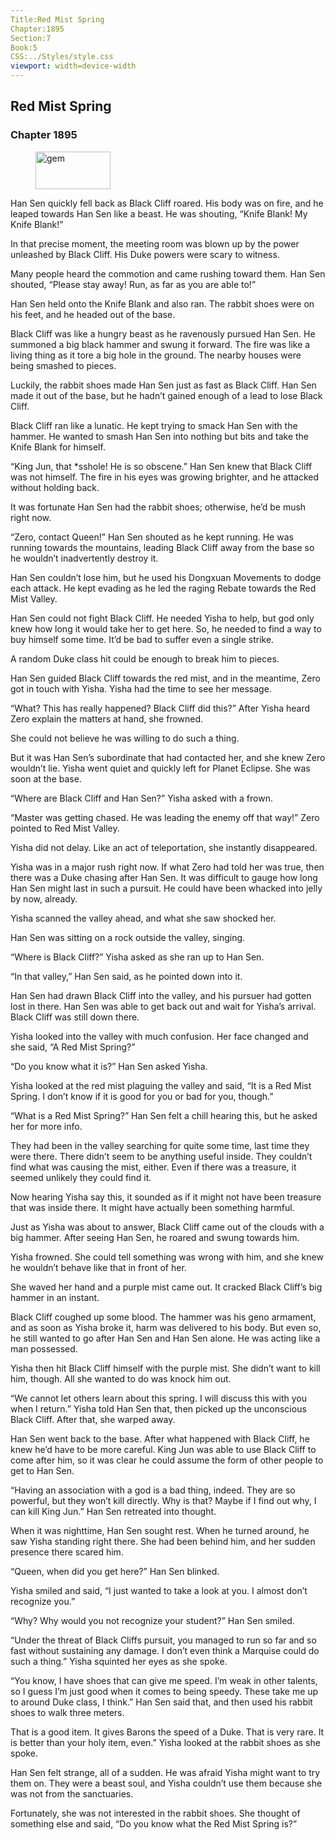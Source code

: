 ```yaml
---
Title:Red Mist Spring 
Chapter:1895 
Section:7 
Book:5 
CSS:../Styles/style.css 
viewport: width=device-width
---
```

  
## Red Mist Spring
### Chapter 1895
  
<figure>
	<img src="../Images/gem.gif" alt="gem" id="gem" width="120" height="60" />
</figure>
  

  
Han Sen quickly fell back as Black Cliff roared. His body was on fire, and he leaped towards Han Sen like a beast. He was shouting, “Knife Blank! My Knife Blank!”

In that precise moment, the meeting room was blown up by the power unleashed by Black Cliff. His Duke powers were scary to witness.

Many people heard the commotion and came rushing toward them. Han Sen shouted, “Please stay away! Run, as far as you are able to!”

Han Sen held onto the Knife Blank and also ran. The rabbit shoes were on his feet, and he headed out of the base.

Black Cliff was like a hungry beast as he ravenously pursued Han Sen. He summoned a big black hammer and swung it forward. The fire was like a living thing as it tore a big hole in the ground. The nearby houses were being smashed to pieces.

Luckily, the rabbit shoes made Han Sen just as fast as Black Cliff. Han Sen made it out of the base, but he hadn’t gained enough of a lead to lose Black Cliff.

Black Cliff ran like a lunatic. He kept trying to smack Han Sen with the hammer. He wanted to smash Han Sen into nothing but bits and take the Knife Blank for himself.

“King Jun, that *sshole! He is so obscene.” Han Sen knew that Black Cliff was not himself. The fire in his eyes was growing brighter, and he attacked without holding back.

It was fortunate Han Sen had the rabbit shoes; otherwise, he’d be mush right now.

“Zero, contact Queen!” Han Sen shouted as he kept running. He was running towards the mountains, leading Black Cliff away from the base so he wouldn’t inadvertently destroy it.

Han Sen couldn’t lose him, but he used his Dongxuan Movements to dodge each attack. He kept evading as he led the raging Rebate towards the Red Mist Valley.

Han Sen could not fight Black Cliff. He needed Yisha to help, but god only knew how long it would take her to get here. So, he needed to find a way to buy himself some time. It’d be bad to suffer even a single strike.

A random Duke class hit could be enough to break him to pieces.

Han Sen guided Black Cliff towards the red mist, and in the meantime, Zero got in touch with Yisha. Yisha had the time to see her message.

“What? This has really happened? Black Cliff did this?” After Yisha heard Zero explain the matters at hand, she frowned.

She could not believe he was willing to do such a thing.

But it was Han Sen’s subordinate that had contacted her, and she knew Zero wouldn’t lie. Yisha went quiet and quickly left for Planet Eclipse. She was soon at the base.

“Where are Black Cliff and Han Sen?” Yisha asked with a frown.

“Master was getting chased. He was leading the enemy off that way!” Zero pointed to Red Mist Valley.

Yisha did not delay. Like an act of teleportation, she instantly disappeared.

Yisha was in a major rush right now. If what Zero had told her was true, then there was a Duke chasing after Han Sen. It was difficult to gauge how long Han Sen might last in such a pursuit. He could have been whacked into jelly by now, already.

Yisha scanned the valley ahead, and what she saw shocked her.

Han Sen was sitting on a rock outside the valley, singing.

“Where is Black Cliff?” Yisha asked as she ran up to Han Sen.

“In that valley,” Han Sen said, as he pointed down into it.

Han Sen had drawn Black Cliff into the valley, and his pursuer had gotten lost in there. Han Sen was able to get back out and wait for Yisha’s arrival. Black Cliff was still down there.

Yisha looked into the valley with much confusion. Her face changed and she said, “A Red Mist Spring?”

“Do you know what it is?” Han Sen asked Yisha.

Yisha looked at the red mist plaguing the valley and said, “It is a Red Mist Spring. I don’t know if it is good for you or bad for you, though.”

“What is a Red Mist Spring?” Han Sen felt a chill hearing this, but he asked her for more info.

They had been in the valley searching for quite some time, last time they were there. There didn’t seem to be anything useful inside. They couldn’t find what was causing the mist, either. Even if there was a treasure, it seemed unlikely they could find it.

Now hearing Yisha say this, it sounded as if it might not have been treasure that was inside there. It might have actually been something harmful.

Just as Yisha was about to answer, Black Cliff came out of the clouds with a big hammer. After seeing Han Sen, he roared and swung towards him.

Yisha frowned. She could tell something was wrong with him, and she knew he wouldn’t behave like that in front of her.

She waved her hand and a purple mist came out. It cracked Black Cliff’s big hammer in an instant.

Black Cliff coughed up some blood. The hammer was his geno armament, and as soon as Yisha broke it, harm was delivered to his body. But even so, he still wanted to go after Han Sen and Han Sen alone. He was acting like a man possessed.

Yisha then hit Black Cliff himself with the purple mist. She didn’t want to kill him, though. All she wanted to do was knock him out.

“We cannot let others learn about this spring. I will discuss this with you when I return.” Yisha told Han Sen that, then picked up the unconscious Black Cliff. After that, she warped away.

Han Sen went back to the base. After what happened with Black Cliff, he knew he’d have to be more careful. King Jun was able to use Black Cliff to come after him, so it was clear he could assume the form of other people to get to Han Sen.

“Having an association with a god is a bad thing, indeed. They are so powerful, but they won’t kill directly. Why is that? Maybe if I find out why, I can kill King Jun.” Han Sen retreated into thought.

When it was nighttime, Han Sen sought rest. When he turned around, he saw Yisha standing right there. She had been behind him, and her sudden presence there scared him.

“Queen, when did you get here?” Han Sen blinked.

Yisha smiled and said, “I just wanted to take a look at you. I almost don’t recognize you.”

“Why? Why would you not recognize your student?” Han Sen smiled.

“Under the threat of Black Cliffs pursuit, you managed to run so far and so fast without sustaining any damage. I don’t even think a Marquise could do such a thing.” Yisha squinted her eyes as she spoke.

“You know, I have shoes that can give me speed. I’m weak in other talents, so I guess I’m just good when it comes to being speedy. These take me up to around Duke class, I think.” Han Sen said that, and then used his rabbit shoes to walk three meters.

That is a good item. It gives Barons the speed of a Duke. That is very rare. It is better than your holy item, even.” Yisha looked at the rabbit shoes as she spoke.

Han Sen felt strange, all of a sudden. He was afraid Yisha might want to try them on. They were a beast soul, and Yisha couldn’t use them because she was not from the sanctuaries.

Fortunately, she was not interested in the rabbit shoes. She thought of something else and said, “Do you know what the Red Mist Spring is?”